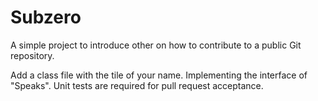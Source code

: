 # Subzero
A simple project to introduce other on how to contribute to a public Git repository.

Add a class file with the tile of your name. Implementing the interface of "Speaks". Unit tests are required for pull request acceptance.
